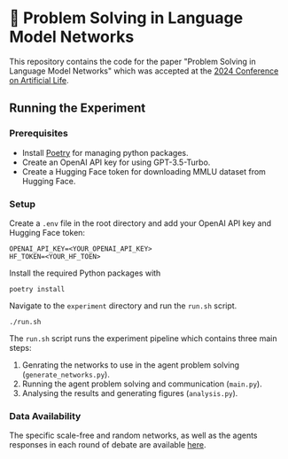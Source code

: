 # 🧬 Problem Solving in Language Model Networks

This repository contains the code for the paper "Problem Solving in Language Model Networks" which was accepted at the [2024 Conference on Artificial Life](https://2024.alife.org/).

## Running the Experiment

### Prerequisites

- Install [Poetry](https://python-poetry.org/) for managing python packages.
- Create an OpenAI API key for using GPT-3.5-Turbo.
- Create a Hugging Face token for downloading MMLU dataset from Hugging Face.

### Setup

Create a `.env` file in the root directory and add your OpenAI API key and Hugging Face token:
```
OPENAI_API_KEY=<YOUR_OPENAI_API_KEY>
HF_TOKEN=<YOUR_HF_TOEN>
```
Install the required Python packages with 
```
poetry install
```
Navigate to the `experiment` directory and run the `run.sh` script.

```
./run.sh
```

The `run.sh` script runs the experiment pipeline which contains three main steps:
1. Genrating the networks to use in the agent problem solving (`generate_networks.py`).
2. Running the agent problem solving and communication (`main.py`).
3. Analysing the results and generating figures (`analysis.py`).

### Data Availability

The specific scale-free and random networks, as well as the agents responses in each round of debate are available [here](https://drive.google.com/drive/folders/1jFuxITHWjQBRGX_b6VdtgHRYNU5lZKBU?usp=drive_link).
